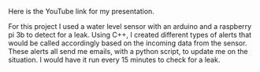Here is the YouTube link for my presentation.


For this project I used a water level sensor with an arduino and a raspberry pi 3b to detect for a leak.  Using C++, I created different types of alerts that would be called accordingly based on the incoming data from the sensor.  These alerts all send me emails, with a python script, to update me on the situation.  I would have it run every 15 minutes to check for a leak.
